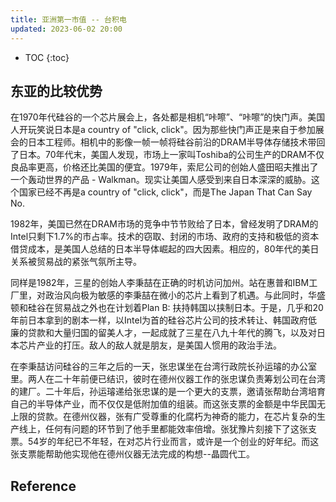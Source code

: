 ```yaml
---
title: 亚洲第一市值 -- 台积电
updated: 2023-06-02 20:00
---
```





* TOC
{:toc}

## 东亚的比较优势

在1970年代硅谷的一个芯片展会上，各处都是相机“咔嚓”、“咔嚓”的快门声。美国人开玩笑说日本是a country of "click, click"。因为那些快门声正是来自于参加展会的日本工程师。相机中的影像一帧一帧将硅谷前沿的DRAM半导体存储技术带回了日本。70年代末，美国人发现，市场上一家叫Toshiba的公司生产的DRAM不仅良品率更高，价格还比美国的便宜。1979年，索尼公司的创始人盛田昭夫推出了一个轰动世界的产品 - Walkman。现实让美国人感受到来自日本深深的威胁。这个国家已经不再是a country of "click, click"，而是The Japan That Can Say No.

1982年，美国已然在DRAM市场的竞争中节节败给了日本，曾经发明了DRAM的Intel只剩下1.7%的市占率。技术的窃取、封闭的市场、政府的支持和极低的资本借贷成本，是美国人总结的日本半导体崛起的四大因素。相应的，80年代的美日关系被贸易战的紧张气氛所主导。

同样是1982年，三星的创始人李秉喆在正确的时机访问加州。站在惠普和IBM工厂里，对政治风向极为敏感的李秉喆在微小的芯片上看到了机遇。与此同时，华盛顿和硅谷在贸易战之外也在计划着Plan B: 扶持韩国以挟制日本。于是，几乎和20年前日本拿到的剧本一样，以Intel为首的硅谷芯片公司的技术转让、韩国政府低廉的贷款和大量归国的留美人才，一起成就了三星在八九十年代的腾飞，以及对日本芯片产业的打压。敌人的敌人就是朋友，是美国人惯用的政治手法。

在李秉喆访问硅谷的三年之后的一天，张忠谋坐在台湾行政院长孙运璿的办公室里。两人在二十年前便已结识，彼时在德州仪器工作的张忠谋负责筹划公司在台湾的建厂。二十年后，孙运璿递给张忠谋的是一个更大的支票，邀请张帮助台湾培育自己的半导体产业，而不仅仅是低附加值的组装。而这张支票的金额是中华民国无上限的贷款。在德州仪器，张有广受尊重的化腐朽为神奇的能力，在芯片复杂的生产线上，任何有问题的环节到了他手里都能效率倍增。张犹豫片刻接下了这张支票。54岁的年纪已不年轻，在对芯片行业而言，或许是一个创业的好年纪。而这张支票能帮助他实现他在德州仪器无法完成的构想--晶圆代工。






## Reference

